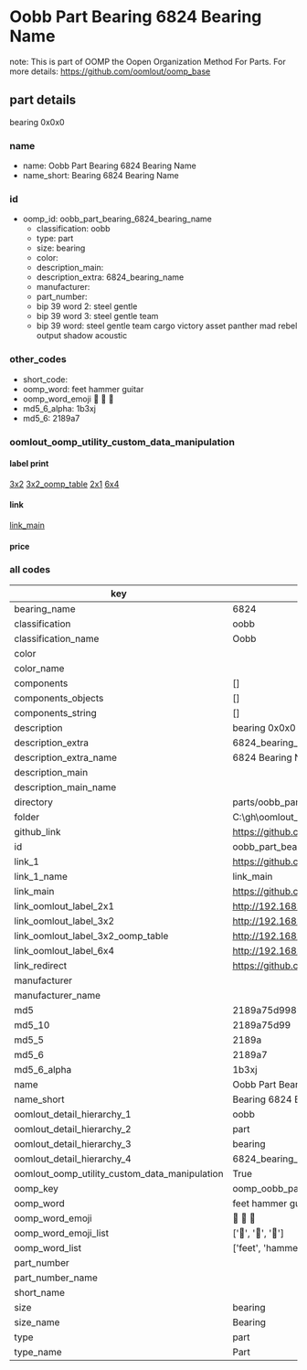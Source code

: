 # Oobb Part Bearing 6824 Bearing Name  

note: This is part of OOMP the Oopen Organization Method For Parts. For more details: https://github.com/oomlout/oomp_base

##  part details
  



bearing 0x0x0



### name
* name: Oobb Part Bearing 6824 Bearing Name
* name_short: Bearing 6824 Bearing Name
### id
* oomp_id: oobb_part_bearing_6824_bearing_name
  * classification: oobb
  * type: part
  * size: bearing
  * color: 
  * description_main: 
  * description_extra: 6824_bearing_name
  * manufacturer: 
  * part_number: 
  * bip 39 word 2: steel gentle
  * bip 39 word 3: steel gentle team
  * bip 39 word: steel gentle team cargo victory asset panther mad rebel output shadow acoustic

### other_codes
* short_code: 
* oomp_word: feet hammer guitar
* oomp_word_emoji :feet: :hammer: :guitar:
* md5_6_alpha: 1b3xj
* md5_6: 2189a7






### oomlout_oomp_utility_custom_data_manipulation
#### label print
[3x2](http://192.168.1.245:1112/?label=oomp%201b3xj)
[3x2_oomp_table](http://192.168.1.108:1112/?label=oomp%201b3xj)
[2x1](http://192.168.1.242:1112/?label=oomp%201b3xj)
[6x4](http://192.168.1.55:1112/?label=oomp%201b3xj)    

#### link

[link_main](https://github.com/oomlout/oomlout_oobb_version_4_generated_parts/tree/main/navigation_oomp/oobb/part/bearing//6824_bearing_name/part)                              

#### price







### all codes 
| key | value |  
| --- | --- |  
| bearing_name | 6824 |  
| classification | oobb |  
| classification_name | Oobb |  
| color |  |  
| color_name |  |  
| components | [] |  
| components_objects | [] |  
| components_string | [] |  
| description | bearing 0x0x0 |  
| description_extra | 6824_bearing_name |  
| description_extra_name | 6824 Bearing Name |  
| description_main |  |  
| description_main_name |  |  
| directory | parts/oobb_part_bearing_6824_bearing_name |  
| folder | C:\gh\oomlout_oobb_version_4_generated_parts\parts\oobb_part_bearing_6824_bearing_name |  
| github_link | https://github.com/oomlout/oomlout_oomp_part_src/tree/main/parts/oobb_part_bearing_6824_bearing_name |  
| id | oobb_part_bearing_6824_bearing_name |  
| link_1 | https://github.com/oomlout/oomlout_oobb_version_4_generated_parts/tree/main/navigation_oomp/oobb/part/bearing//6824_bearing_name/part |  
| link_1_name | link_main |  
| link_main | https://github.com/oomlout/oomlout_oobb_version_4_generated_parts/tree/main/navigation_oomp/oobb/part/bearing//6824_bearing_name/part |  
| link_oomlout_label_2x1 | http://192.168.1.242:1112/?label=oomp%201b3xj |  
| link_oomlout_label_3x2 | http://192.168.1.245:1112/?label=oomp%201b3xj |  
| link_oomlout_label_3x2_oomp_table | http://192.168.1.108:1112/?label=oomp%201b3xj |  
| link_oomlout_label_6x4 | http://192.168.1.55:1112/?label=oomp%201b3xj |  
| link_redirect | https://github.com/oomlout/oomlout_oobb_version_4_generated_parts/tree/main/parts/hardware_bearing_6824 |  
| manufacturer |  |  
| manufacturer_name |  |  
| md5 | 2189a75d9985b3f836f9d22bbd584ea9 |  
| md5_10 | 2189a75d99 |  
| md5_5 | 2189a |  
| md5_6 | 2189a7 |  
| md5_6_alpha | 1b3xj |  
| name | Oobb Part Bearing 6824 Bearing Name |  
| name_short | Bearing 6824 Bearing Name |  
| oomlout_detail_hierarchy_1 | oobb |  
| oomlout_detail_hierarchy_2 | part |  
| oomlout_detail_hierarchy_3 | bearing |  
| oomlout_detail_hierarchy_4 | 6824_bearing_name |  
| oomlout_oomp_utility_custom_data_manipulation | True |  
| oomp_key | oomp_oobb_part_bearing_6824_bearing_name |  
| oomp_word | feet hammer guitar |  
| oomp_word_emoji | :feet: :hammer: :guitar: |  
| oomp_word_emoji_list | [':feet:', ':hammer:', ':guitar:'] |  
| oomp_word_list | ['feet', 'hammer', 'guitar'] |  
| part_number |  |  
| part_number_name |  |  
| short_name |  |  
| size | bearing |  
| size_name | Bearing |  
| type | part |  
| type_name | Part |  
